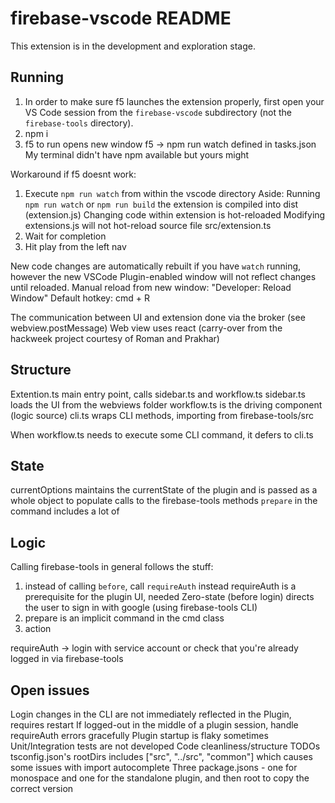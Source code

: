 # firebase-vscode README

This extension is in the development and exploration stage.

## Running

1. In order to make sure f5 launches the extension properly, first open your
   VS Code session from the `firebase-vscode` subdirectory (not the `firebase-tools` directory).
2. npm i
3. f5 to run opens new window
   f5 -> npm run watch defined in tasks.json
   My terminal didn't have npm available but yours might

Workaround if f5 doesnt work:

1. Execute `npm run watch` from within the vscode directory
   Aside: Running `npm run watch` or `npm run build` the extension is compiled into dist (extension.js)
   Changing code within extension is hot-reloaded
   Modifying extensions.js will not hot-reload
   source file src/extension.ts
2. Wait for completion
3. Hit play from the left nav

New code changes are automatically rebuilt if you have `watch` running, however the new VSCode Plugin-enabled window will not reflect changes until reloaded.
Manual reload from new window: "Developer: Reload Window" Default hotkey: cmd + R

The communication between UI and extension done via the broker (see webview.postMessage)
Web view uses react (carry-over from the hackweek project courtesy of Roman and Prakhar)

## Structure

Extention.ts main entry point, calls sidebar.ts and workflow.ts
sidebar.ts loads the UI from the webviews folder
workflow.ts is the driving component (logic source)
cli.ts wraps CLI methods, importing from firebase-tools/src

When workflow.ts needs to execute some CLI command, it defers to cli.ts

## State

currentOptions maintains the currentState of the plugin and is passed as a whole object to populate calls to the firebase-tools methods
`prepare` in the command includes a lot of

## Logic

Calling firebase-tools in general follows the stuff:

1. instead of calling `before`, call `requireAuth` instead
   requireAuth is a prerequisite for the plugin UI, needed
   Zero-state (before login) directs the user to sign in with google (using firebase-tools CLI)
2. prepare is an implicit command in the cmd class
3. action

requireAuth -> login with service account or check that you're already logged in via firebase-tools

## Open issues

Login changes in the CLI are not immediately reflected in the Plugin, requires restart
If logged-out in the middle of a plugin session, handle requireAuth errors gracefully
Plugin startup is flaky sometimes
Unit/Integration tests are not developed
Code cleanliness/structure TODOs
tsconfig.json's rootDirs includes ["src", "../src", "common"] which causes some issues with import autocomplete
Three package.jsons - one for monospace and one for the standalone plugin, and then root to copy the correct version
